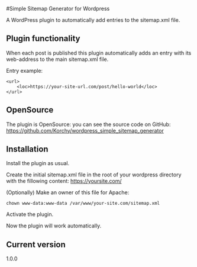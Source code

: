 #Simple Sitemap Generator for Wordpress

A WordPress plugin to automatically add entries to the sitemap.xml file.

Plugin functionality
-
When each post is published this plugin automatically adds an entry with its web-address to the main sitemap.xml file.

Entry example:

    <url>
        <loc>https://your-site-url.com/post/hello-world</loc>
    </url>

OpenSource
-
The plugin is OpenSource: you can see the source code on GitHub: https://github.com/Korchy/wordpress_simple_sitemap_generator

Installation
-
Install the plugin as usual.

Create the initial sitemap.xml file in the root of your wordpress directory with the fillowing content:
    <?xml version="1.0" encoding="UTF-8"?>
    <urlset xmlns="http://www.sitemaps.org/schemas/sitemap/0.9">
    <url>
        <loc>https://yoursite.com/</loc>
    </url>
    </urlset>

(Optionally) Make an owner of this file for Apache:

    chown www-data:www-data /var/www/your-site.com/sitemap.xml

Activate the plugin.

Now the plugin will work automatically.

Current version
-
1.0.0
